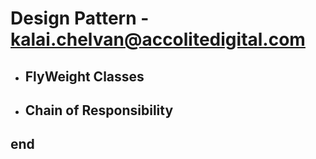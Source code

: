 # Design Pattern - kalai.chelvan@accolitedigital.com

- ## FlyWeight Classes
- ## Chain of Responsibility

## end